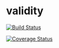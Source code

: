 # validity

[![Build Status](https://travis-ci.org/Ivanukh/validity.svg?branch=master)](https://travis-ci.org/Ivanukh/validity)

[![Coverage Status](https://coveralls.io/repos/github/Ivanukh/validity/badge.svg?branch=master)](https://coveralls.io/github/Ivanukh/validity?branch=master)
